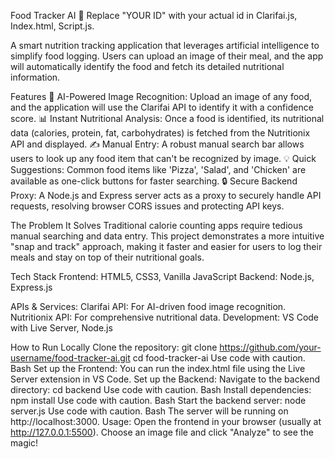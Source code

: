 Food Tracker AI 🥗
Replace "YOUR ID" with your actual id in Clarifai.js, Index.html, Script.js.

A smart nutrition tracking application that leverages artificial intelligence to simplify food logging. Users can upload an image of their meal, and the app will automatically identify the food and fetch its detailed nutritional information.

Features
📸 AI-Powered Image Recognition: Upload an image of any food, and the application will use the Clarifai API to identify it with a confidence score.
📊 Instant Nutritional Analysis: Once a food is identified, its nutritional data (calories, protein, fat, carbohydrates) is fetched from the Nutritionix API and displayed.
✍️ Manual Entry: A robust manual search bar allows users to look up any food item that can't be recognized by image.
💡 Quick Suggestions: Common food items like 'Pizza', 'Salad', and 'Chicken' are available as one-click buttons for faster searching.
🔒 Secure Backend Proxy: A Node.js and Express server acts as a proxy to securely handle API requests, resolving browser CORS issues and protecting API keys.

The Problem It Solves
Traditional calorie counting apps require tedious manual searching and data entry. This project demonstrates a more intuitive "snap and track" approach, making it faster and easier for users to log their meals and stay on top of their nutritional goals.

Tech Stack
Frontend: HTML5, CSS3, Vanilla JavaScript
Backend: Node.js, Express.js

APIs & Services:
Clarifai API: For AI-driven food image recognition.
Nutritionix API: For comprehensive nutritional data.
Development: VS Code with Live Server, Node.js

How to Run Locally
Clone the repository:
git clone https://github.com/your-username/food-tracker-ai.git
cd food-tracker-ai
Use code with caution.
Bash
Set up the Frontend:
You can run the index.html file using the Live Server extension in VS Code.
Set up the Backend:
Navigate to the backend directory:
cd backend
Use code with caution.
Bash
Install dependencies:
npm install
Use code with caution.
Bash
Start the backend server:
node server.js
Use code with caution.
Bash
The server will be running on http://localhost:3000.
Usage:
Open the frontend in your browser (usually at http://127.0.0.1:5500).
Choose an image file and click "Analyze" to see the magic!
